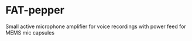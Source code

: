 # FAT-pepper
Small active microphone amplifier for voice recordings with power feed for MEMS mic capsules
